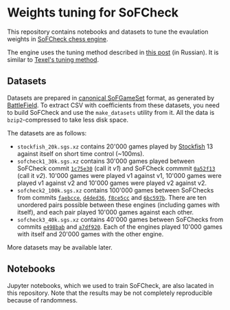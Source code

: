 # Weights tuning for SoFCheck

This repository contains notebooks and datasets to tune the evaulation weights in
[SoFCheck chess engine][1].

The engine uses the tuning method described in [this post][2] (in Russian). It is similar to
[Texel's tuning method][3].

## Datasets

Datasets are prepared in [canonical SoFGameSet][8] format, as generated by [BattleField][4]. To
extract CSV with coefficients from these datasets, you need to build SoFCheck and use the
`make_datasets` utility from it. All the data is `bzip2`-compressed to take less disk space.

The datasets are as follows:

- `stockfish_20k.sgs.xz` contains 20'000 games played by [Stockfish][5] 13 against itself on short
time control (~100ms).
- `sofcheck1_30k.sgs.xz` contains 30'000 games played between SoFCheck commit [`1c75e30`][6] (call
it _v1_) and SoFCheck commmit [`0a52f13`][7] (call it _v2_). 10'000 games were played v1 against
v1, 10'000 games were played v1 against v2 and 10'000 games were played v2 against v2.
- `sofcheck2_100k.sgs.xz` contains 100'000 games between SoFChecks from commits [`faebcce`][9],
[`d4ded36`][10], [`f8ce5cc`][11] and [`6bc597b`][12]. There are ten unordered pairs possible
between these engines (including games with itself), and each pair played 10'000 games against each
other.
- `sofcheck3_40k.sgs.xz` contains 40'000 games between SoFChecks from commits [`e498bab`][13] and
[`a7df920`][14]. Each of the engines played 10'000 games with itself and 20'000 games with the other
engine.

More datasets may be available later.

## Notebooks

Jupyter notebooks, which we used to train SoFCheck, are also lacated in this repository. Note that
the results may be not completely reproducible because of randomness.

[1]: https://github.com/alex65536/sofcheck
[2]: https://habr.com/ru/post/305604/
[3]: https://www.chessprogramming.org/Texel%27s_Tuning_Method
[4]: https://github.com/alex65536/sofcheck-engine-tester/tree/master/battlefield
[5]: https://stockfishchess.org
[6]: https://github.com/alex65536/sofcheck/tree/1c75e3088d146f12186b31cfece738db63b7857e
[7]: https://github.com/alex65536/sofcheck/tree/0a52f1392d124d912da1fb16a27526e2412c5c27
[8]: https://github.com/alex65536/sofcheck/blob/master/docs/gameset.md
[9]: https://github.com/alex65536/sofcheck/commit/faebcce573ffc15b881edd996d7da266e524ac2f
[10]: https://github.com/alex65536/sofcheck/commit/d4ded36f0b974a9a679c4dae40e494ce52218c2f
[11]: https://github.com/alex65536/sofcheck/commit/f8ce5cce56b0800752df4f6483a8d158d93ce790
[12]: https://github.com/alex65536/sofcheck/commit/6bc597b874cf363821493ef1c4d623300f63cf76
[13]: https://github.com/alex65536/sofcheck/commit/e498bab1102e093516a0b512b897535d479397d9
[14]: https://github.com/alex65536/sofcheck/commit/a7df920b248c5209f85e50dc10e0c3019a22f85d

